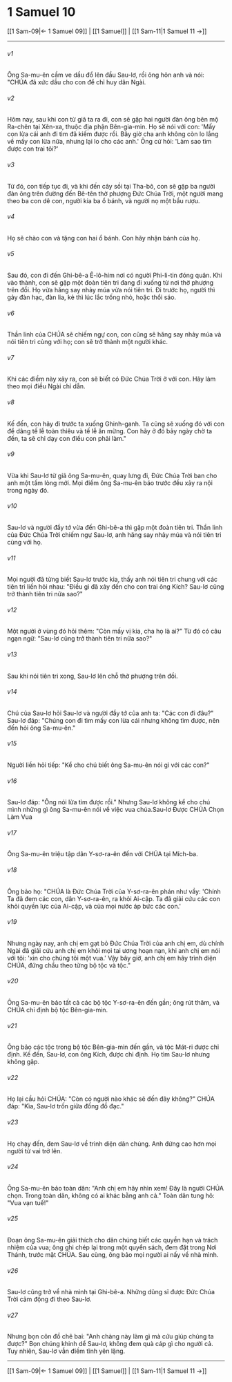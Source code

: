 # 1 Samuel 10

[[1 Sam-09|← 1 Samuel 09]] | [[1 Samuel]] | [[1 Sam-11|1 Samuel 11 →]]
***



###### v1 
Ông Sa-mu-ên cầm ve dầu đổ lên đầu Sau-lơ, rồi ông hôn anh và nói: "CHÚA đã xức dầu cho con để chỉ huy dân Ngài. 

###### v2 
Hôm nay, sau khi con từ giã ta ra đi, con sẽ gặp hai người đàn ông bên mộ Ra-chên tại Xên-xa, thuộc địa phận Bên-gia-min. Họ sẽ nói với con: 'Mấy con lừa cái anh đi tìm đã kiếm được rồi. Bây giờ cha anh không còn lo lắng về mấy con lừa nữa, nhưng lại lo cho các anh.' Ông cứ hỏi: 'Làm sao tìm được con trai tôi?' 

###### v3 
Từ đó, con tiếp tục đi, và khi đến cây sồi tại Tha-bô, con sẽ gặp ba người đàn ông trên đường đến Bê-tên thờ phượng Đức Chúa Trời, một người mang theo ba con dê con, người kia ba ổ bánh, và người nọ một bầu rượu. 

###### v4 
Họ sẽ chào con và tặng con hai ổ bánh. Con hãy nhận bánh của họ. 

###### v5 
Sau đó, con đi đến Ghi-bê-a Ê-lô-him nơi có người Phi-li-tin đóng quân. Khi vào thành, con sẽ gặp một đoàn tiên tri đang đi xuống từ nơi thờ phượng trên đồi. Họ vừa hăng say nhảy múa vừa nói tiên tri. Đi trước họ, người thì gảy đàn hạc, đàn lia, kẻ thì lúc lắc trống nhỏ, hoặc thổi sáo. 

###### v6 
Thần linh của CHÚA sẽ chiếm ngự con, con cũng sẽ hăng say nhảy múa và nói tiên tri cùng với họ; con sẽ trở thành một người khác. 

###### v7 
Khi các điềm này xảy ra, con sẽ biết có Đức Chúa Trời ở với con. Hãy làm theo mọi điều Ngài chỉ dẫn. 

###### v8 
Kế đến, con hãy đi trước ta xuống Ghinh-ganh. Ta cũng sẽ xuống đó với con để dâng tế lễ toàn thiêu và tế lễ ăn mừng. Con hãy ở đó bảy ngày chờ ta đến, ta sẽ chỉ dạy con điều con phải làm." 

###### v9 
Vừa khi Sau-lơ từ giã ông Sa-mu-ên, quay lưng đi, Đức Chúa Trời ban cho anh một tấm lòng mới. Mọi điềm ông Sa-mu-ên báo trước đều xảy ra nội trong ngày đó. 

###### v10 
Sau-lơ và người đầy tớ vừa đến Ghi-bê-a thì gặp một đoàn tiên tri. Thần linh của Đức Chúa Trời chiếm ngự Sau-lơ, anh hăng say nhảy múa và nói tiên tri cùng với họ. 

###### v11 
Mọi người đã từng biết Sau-lơ trước kia, thấy anh nói tiên tri chung với các tiên tri liền hỏi nhau: "Điều gì đã xảy đến cho con trai ông Kích? Sau-lơ cũng trở thành tiên tri nữa sao?" 

###### v12 
Một người ở vùng đó hỏi thêm: "Còn mấy vị kia, cha họ là ai?" Từ đó có câu ngạn ngữ: "Sau-lơ cũng trở thành tiên tri nữa sao?" 

###### v13 
Sau khi nói tiên tri xong, Sau-lơ lên chỗ thờ phượng trên đồi. 

###### v14 
Chú của Sau-lơ hỏi Sau-lơ và người đầy tớ của anh ta: "Các con đi đâu?" Sau-lơ đáp: "Chúng con đi tìm mấy con lừa cái nhưng không tìm được, nên đến hỏi ông Sa-mu-ên." 

###### v15 
Người liền hỏi tiếp: "Kể cho chú biết ông Sa-mu-ên nói gì với các con?" 

###### v16 
Sau-lơ đáp: "Ông nói lừa tìm được rồi." Nhưng Sau-lơ không kể cho chú mình những gì ông Sa-mu-ên nói về việc vua chúa.Sau-lơ Được CHÚA Chọn Làm Vua 

###### v17 
Ông Sa-mu-ên triệu tập dân Y-sơ-ra-ên đến với CHÚA tại Mích-ba. 

###### v18 
Ông bảo họ: "CHÚA là Đức Chúa Trời của Y-sơ-ra-ên phán như vầy: 'Chính Ta đã đem các con, dân Y-sơ-ra-ên, ra khỏi Ai-cập. Ta đã giải cứu các con khỏi quyền lực của Ai-cập, và của mọi nước áp bức các con.' 

###### v19 
Nhưng ngày nay, anh chị em gạt bỏ Đức Chúa Trời của anh chị em, dù chính Ngài đã giải cứu anh chị em khỏi mọi tai ương hoạn nạn, khi anh chị em nói với tôi: 'xin cho chúng tôi một vua.' Vậy bây giờ, anh chị em hãy trình diện CHÚA, đứng chầu theo từng bộ tộc và tộc." 

###### v20 
Ông Sa-mu-ên bảo tất cả các bộ tộc Y-sơ-ra-ên đến gần; ông rút thăm, và CHÚA chỉ định bộ tộc Bên-gia-min. 

###### v21 
Ông bảo các tộc trong bộ tộc Bên-gia-min đến gần, và tộc Mát-ri được chỉ định. Kế đến, Sau-lơ, con ông Kích, được chỉ định. Họ tìm Sau-lơ nhưng không gặp. 

###### v22 
Họ lại cầu hỏi CHÚA: "Còn có người nào khác sẽ đến đây không?" CHÚA đáp: "Kìa, Sau-lơ trốn giữa đống đồ đạc." 

###### v23 
Họ chạy đến, đem Sau-lơ về trình diện dân chúng. Anh đứng cao hơn mọi người từ vai trở lên. 

###### v24 
Ông Sa-mu-ên bảo toàn dân: "Anh chị em hãy nhìn xem! Đây là người CHÚA chọn. Trong toàn dân, không có ai khác bằng anh cả." Toàn dân tung hô: "Vua vạn tuế!" 

###### v25 
Đoạn ông Sa-mu-ên giải thích cho dân chúng biết các quyền hạn và trách nhiệm của vua; ông ghi chép lại trong một quyển sách, đem đặt trong Nơi Thánh, trước mặt CHÚA. Sau cùng, ông bảo mọi người ai nấy về nhà mình. 

###### v26 
Sau-lơ cũng trở về nhà mình tại Ghi-bê-a. Những dũng sĩ được Đức Chúa Trời cảm động đi theo Sau-lơ. 

###### v27 
Nhưng bọn côn đồ chê bai: "Anh chàng này làm gì mà cứu giúp chúng ta được?" Bọn chúng khinh dể Sau-lơ, không đem quà cáp gì cho người cả. Tuy nhiên, Sau-lơ vẫn điềm tĩnh yên lặng.

***
[[1 Sam-09|← 1 Samuel 09]] | [[1 Samuel]] | [[1 Sam-11|1 Samuel 11 →]]

